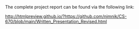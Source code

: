 The complete project report can be found via the following link:

http://htmlpreview.github.io/?https://github.com/nimnik/CS-670/blob/main/Written_Presentation_Revised.html